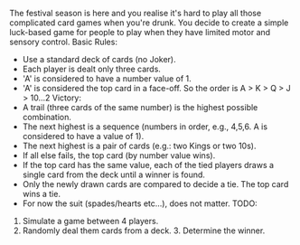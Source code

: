 The festival season is here and you realise it's hard to play all those complicated card games
when you're drunk.
You decide to create a simple luck-based game for people to play when they have limited
motor and sensory control.
Basic Rules:
- Use a standard deck of cards (no Joker).
- Each player is dealt only three cards.
- 'A' is considered to have a number value of 1.
- 'A' is considered the top card in a face-off. So the order is A > K > Q > J > 10...2
Victory:
- A trail (three cards of the same number) is the highest possible combination.
- The next highest is a sequence (numbers in order, e.g., 4,5,6. A is considered to have a
value of 1).
- The next highest is a pair of cards (e.g.: two Kings or two 10s).
- If all else fails, the top card (by number value wins).
- If the top card has the same value, each of the tied players draws a single card from the
deck until a winner is found.
- Only the newly drawn cards are compared to decide a tie. The top card wins a tie.
- For now the suit (spades/hearts etc...), does not matter.
TODO:
1. Simulate a game between 4 players.
2. Randomly deal them cards from a deck. 3. Determine the winner.
